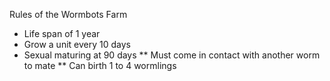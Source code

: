 Rules of the Wormbots Farm
* Life span of 1 year
* Grow a unit every 10 days
* Sexual maturing at 90 days
** Must come in contact with another worm to mate
** Can birth 1 to 4 wormlings

